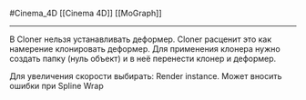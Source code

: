 #Cinema_4D 
[[Cinema 4D]]
[[MoGraph]]
______
В Cloner нельзя устанавливать деформер. Cloner расценит это как намерение клонировать деформер.
Для применения клонера нужно создать папку (нуль объект) и в неё перенести клонер и деформер.

Для увеличения скорости выбирать: Render instance. Может вносить ошибки при Spline Wrap